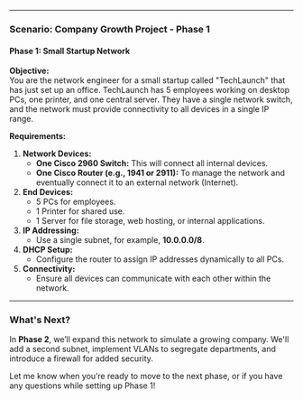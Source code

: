 
---

### **Scenario: Company Growth Project - Phase 1**
#### **Phase 1: Small Startup Network**

**Objective:**  
You are the network engineer for a small startup called "TechLaunch" that has just set up an office. TechLaunch has 5 employees working on desktop PCs, one printer, and one central server. They have a single network switch, and the network must provide connectivity to all devices in a single IP range.

**Requirements:**
1. **Network Devices:**
   - **One Cisco 2960 Switch:** This will connect all internal devices.
   - **One Cisco Router (e.g., 1941 or 2911):** To manage the network and eventually connect it to an external network (Internet).
2. **End Devices:**
   - 5 PCs for employees.
   - 1 Printer for shared use.
   - 1 Server for file storage, web hosting, or internal applications.
3. **IP Addressing:**
   - Use a single subnet, for example, **10.0.0.0/8**.
4. **DHCP Setup:**  
   - Configure the router to assign IP addresses dynamically to all PCs.
5. **Connectivity:**
   - Ensure all devices can communicate with each other within the network.

---

### **What's Next?**

In **Phase 2**, we’ll expand this network to simulate a growing company. We'll add a second subnet, implement VLANs to segregate departments, and introduce a firewall for added security.

Let me know when you’re ready to move to the next phase, or if you have any questions while setting up Phase 1!